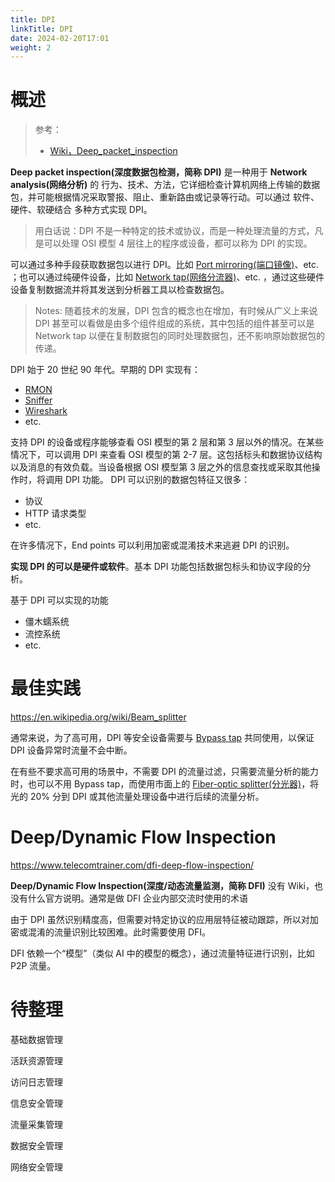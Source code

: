 ```yaml
---
title: DPI
linkTitle: DPI
date: 2024-02-20T17:01
weight: 2
---
```


# 概述

> 参考：
>
> - [Wiki，Deep_packet_inspection](https://en.wikipedia.org/wiki/Deep_packet_inspection)

**Deep packet inspection(深度数据包检测，简称 DPI)** 是一种用于 **Network analysis(网络分析)** 的 行为、技术、方法，它详细检查计算机网络上传输的数据包，并可能根据情况采取警报、阻止、重新路由或记录等行动。可以通过 软件、硬件、软硬结合 多种方式实现 DPI。

> 用白话说：DPI 不是一种特定的技术或协议，而是一种处理流量的方式，凡是可以处理 OSI 模型 4 层往上的程序或设备，都可以称为 DPI 的实现。

可以通过多种手段获取数据包以进行 DPI。比如 [Port mirroring(端口镜像)](https://en.wikipedia.org/wiki/Port_mirroring)、etc. ；也可以通过纯硬件设备，比如 [Network tap(网络分流器)](/docs/7.信息安全/Network%20analysis/Network%20tap.md)、etc. ，通过这些硬件设备复制数据流并将其发送到分析器工具以检查数据包。

> Notes: 随着技术的发展，DPI 包含的概念也在增加，有时候从广义上来说 DPI 甚至可以看做是由多个组件组成的系统，其中包括的组件甚至可以是 Network tap 以便在复制数据包的同时处理数据包，还不影响原始数据包的传递。

DPI 始于 20 世纪 90 年代。早期的 DPI 实现有：

- [RMON](https://en.wikipedia.org/wiki/RMON "RMON")
- [Sniffer](https://en.wikipedia.org/wiki/Sniffer_(protocol_analyzer) "Sniffer (protocol analyzer)")
- [Wireshark](https://en.wikipedia.org/wiki/Wireshark "Wireshark")
- etc.

支持 DPI 的设备或程序能够查看 OSI 模型的第 2 层和第 3 层以外的情况。在某些情况下，可以调用 DPI 来查看 OSI 模型的第 2-7 层。这包括标头和数据协议结构以及消息的有效负载。当设备根据 OSI 模型第 3 层之外的信息查找或采取其他操作时，将调用 DPI 功能。 DPI 可以识别的数据包特征又很多：

- 协议
- HTTP 请求类型
- etc.

在许多情况下，End points 可以利用加密或混淆技术来逃避 DPI 的识别。

**实现 DPI 的可以是硬件或软件**。基本 DPI 功能包括数据包标头和协议字段的分析。

基于 DPI 可以实现的功能

- 僵木蠕系统
- 流控系统
- etc.

# 最佳实践

https://en.wikipedia.org/wiki/Beam_splitter

通常来说，为了高可用，DPI 等安全设备需要与 [Bypass tap](/docs/7.信息安全/Network%20analysis/Bypass%20tap.md) 共同使用，以保证 DPI 设备异常时流量不会中断。

在有些不要求高可用的场景中，不需要 DPI 的流量过滤，只需要流量分析的能力时，也可以不用 Bypass tap，而使用市面上的 [Fiber-optic splitter(分光器)](/docs/4.数据通信/Networking%20device/Fiber-optic%20splitter.md)，将光的 20% 分到 DPI 或其他流量处理设备中进行后续的流量分析。

# Deep/Dynamic Flow Inspection

https://www.telecomtrainer.com/dfi-deep-flow-inspection/

**Deep/Dynamic Flow Inspection(深度/动态流量监测，简称 DFI)** 没有 Wiki，也没有什么官方说明。通常是做 DFI 企业内部交流时使用的术语

由于 DPI 虽然识别精度高，但需要对特定协议的应用层特征被动跟踪，所以对加密或混淆的流量识别比较困难。此时需要使用 DFI。

DFI 依赖一个“模型”（类似 AI 中的模型的概念），通过流量特征进行识别，比如 P2P 流量。

# 待整理

基础数据管理

活跃资源管理

访问日志管理

信息安全管理

流量采集管理

数据安全管理

网络安全管理
